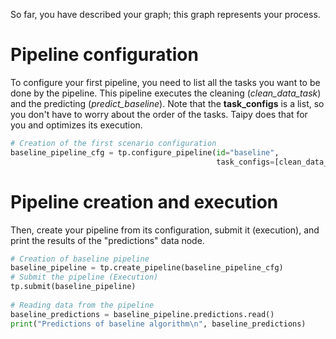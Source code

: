 So far, you have described your graph; this graph represents your process. 

# Pipeline configuration

To configure your first pipeline, you need to list all the tasks you want to be done by the pipeline. This pipeline executes the cleaning (*clean_data_task*) and the predicting (*predict_baseline*). Note that the **task_configs** is a list, so you don't have to worry about the order of the tasks. Taipy does that for you and optimizes its execution.

```python
# Creation of the first scenario configuration
baseline_pipeline_cfg = tp.configure_pipeline(id="baseline",
                                              task_configs=[clean_data_task_cfg, predict_baseline_task_cfg])
```

# Pipeline creation and execution

Then, create your pipeline from its configuration, submit it (execution), and print the results of the "predictions" data node.

```python
# Creation of baseline pipeline
baseline_pipeline = tp.create_pipeline(baseline_pipeline_cfg)
# Submit the pipeline (Execution)
tp.submit(baseline_pipeline)
    
# Reading data from the pipeline
baseline_predictions = baseline_pipeline.predictions.read()
print("Predictions of baseline algorithm\n", baseline_predictions)
```
